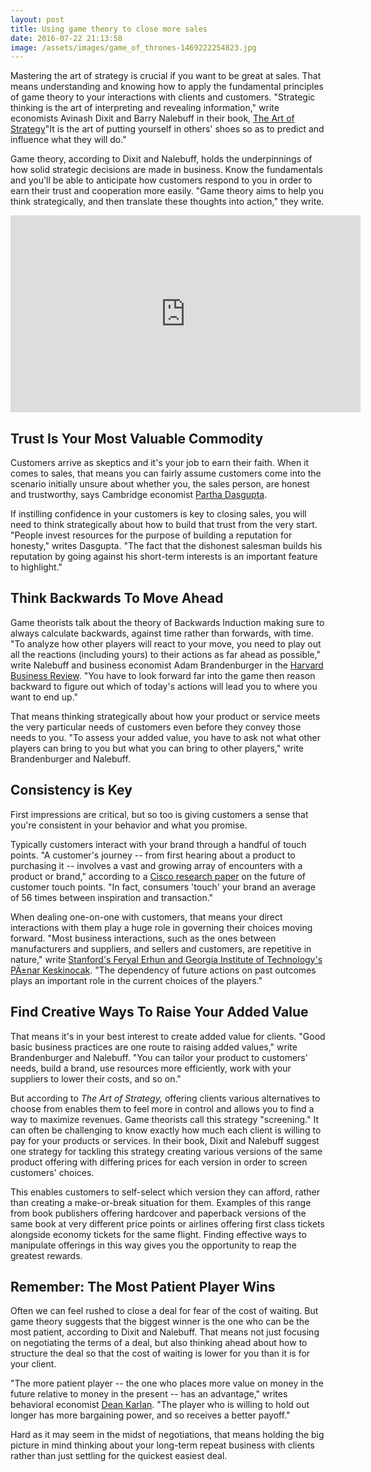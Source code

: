 ```yaml
---
layout: post
title: Using game theory to close more sales
date: 2016-07-22 21:13:58
image: /assets/images/game_of_thrones-1469222254823.jpg
---
```


Mastering the art of strategy is crucial if you want to be great at sales. That means understanding and knowing how to apply the fundamental principles of game theory to your interactions with clients and customers. "Strategic thinking is the art of interpreting and revealing information," write economists Avinash Dixit and Barry Nalebuff in their book, [The Art of Strategy](http://www.amazon.com/dp/0393337170/ref=rdr_ext_tmb)"It is the art of putting yourself in others' shoes so as to predict and influence what they will do."

Game theory, according to Dixit and Nalebuff, holds the underpinnings of how solid strategic decisions are made in business. Know the fundamentals and you'll be able to anticipate how customers respond to you in order to earn their trust and cooperation more easily. "Game theory aims to help you think strategically, and then translate these thoughts into action," they write.

<iframe width="560" height="315" src="https://www.youtube.com/embed/2d_dtTZQyUM" frameborder="0" allowfullscreen></iframe>

## Trust Is Your Most Valuable Commodity
Customers arrive as skeptics and it's your job to earn their faith. When it comes to sales, that means you can fairly assume customers come into the scenario initially unsure about whether you, the sales person, are honest and trustworthy, says Cambridge economist [Partha Dasgupta](http://citeseerx.ist.psu.edu/viewdoc/download?doi=10.1.1.25.5180&amp;rep=rep1&amp;type=pdf).

If instilling confidence in your customers is key to closing sales, you will need to think strategically about how to build that trust from the very start. "People invest resources for the purpose of building a reputation for honesty," writes Dasgupta. "The fact that the dishonest salesman builds his reputation by going against his short-term interests is an important feature to highlight."

## Think Backwards To Move Ahead
Game theorists talk about the theory of Backwards Induction making sure to always calculate backwards, against time rather than forwards, with time. "To analyze how other players will react to your move, you need to play out all the reactions (including yours) to their actions as far ahead as possible," write Nalebuff and business economist Adam Brandenburger in the [Harvard Business Review](https://hbr.org/1995/07/the-right-game-use-game-theory-to-shape-strategy). "You have to look forward far into the game then reason backward to figure out which of today's actions will lead you to where you want to end up."

That means thinking strategically about how your product or service meets the very particular needs of customers even before they convey those needs to you. "To assess your added value, you have to ask not what other players can bring to you but what you can bring to other players," write Brandenburger and Nalebuff.

## Consistency is Key
First impressions are critical, but so too is giving customers a sense that you're consistent in your behavior and what you promise.

Typically customers interact with your brand through a handful of touch points. "A customer's journey -- from first hearing about a product to purchasing it -- involves a vast and growing array of encounters with a product or brand," according to a [Cisco research paper](https://www.cisco.com/web/about/ac79/docs/pov/FutureofRetailTouchpoints_FINAL.pdf) on the future of customer touch points. "In fact, consumers 'touch' your brand an average of 56 times between inspiration and transaction."

When dealing one-on-one with customers, that means your direct interactions with them play a huge role in governing their choices moving forward. "Most business interactions, such as the ones between manufacturers and suppliers, and sellers and customers, are repetitive in nature," write [Stanford's Feryal Erhun and Georgia Institute of Technology's PÄ±nar Keskinocak](http://web.stanford.edu/~ferhun/paper/GT_Overview.pdf). "The dependency of future actions on past outcomes plays an important role in the current choices of the players."

## Find Creative Ways To Raise Your Added Value
That means it's in your best interest to create added value for clients. "Good basic business practices are one route to raising added values," write Brandenburger and Nalebuff. "You can tailor your product to customers' needs, build a brand, use resources more efficiently, work with your suppliers to lower their costs, and so on."

But according to *The Art of Strategy,* offering clients various alternatives to choose from enables them to feel more in control and allows you to find a way to maximize revenues. Game theorists call this strategy "screening." It can often be challenging to know exactly how much each client is willing to pay for your products or services. In their book, Dixit and Nalebuff suggest one strategy for tackling this strategy  creating various versions of the same product offering with differing prices for each version in order to screen customers' choices.

This enables customers to self-select which version they can afford, rather than creating a make-or-break situation for them. Examples of this range from book publishers offering hardcover and paperback versions of the same book at very different price points or airlines offering first class tickets alongside economy tickets for the same flight. Finding effective ways to manipulate offerings in this way gives you the opportunity to reap the greatest rewards.

## Remember: The Most Patient Player Wins
Often we can feel rushed to close a deal for fear of the cost of waiting. But game theory suggests that the biggest winner is the one who can be the most patient, according to Dixit and Nalebuff. That means not just focusing on negotiating the terms of a deal, but also thinking ahead about how to structure the deal so that the cost of waiting is lower for you than it is for your client.

"The more patient player -- the one who places more value on money in the future relative to money in the present -- has an advantage," writes behavioral economist [Dean Karlan](http://www.mhhe.com/karlan/pdf_chapters/kar11498_ch09_263-288.pdf). "The player who is willing to hold out longer has more bargaining power, and so receives a better payoff."

Hard as it may seem in the midst of negotiations, that means holding the big picture in mind  thinking about your long-term repeat business with clients rather than just settling for the quickest easiest deal.
